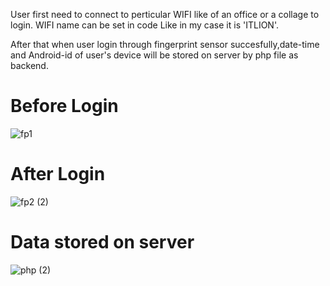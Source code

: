 User first need to connect to perticular WIFI like of an office or a collage to login.
WIFI name can be set in code Like in my case it is 'ITLION'.

After that when user login through fingerprint sensor succesfully,date-time and Android-id of user's device will be stored on server by php file as backend.

# Before Login
![fp1](https://user-images.githubusercontent.com/32492255/54879597-b7439f80-4e60-11e9-9598-65483576ff10.png)

# After Login
![fp2 (2)](https://user-images.githubusercontent.com/32492255/54879643-4f418900-4e61-11e9-8a10-6e190fd56a25.png)

# Data stored on server
![php (2)](https://user-images.githubusercontent.com/32492255/54879717-42716500-4e62-11e9-9d68-8dea8386ff6f.png)
